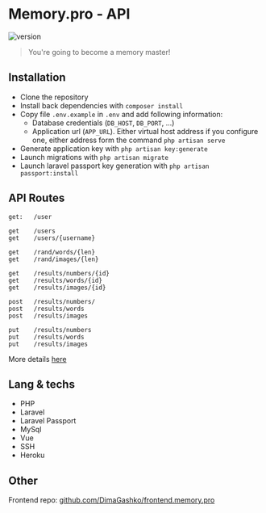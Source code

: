 # Memory.pro - API

![version](https://img.shields.io/badge/version-0.0.02%20(sketch)-145a46)

> You're going to become a memory master!

## Installation

- Clone the repository
- Install back dependencies with `composer install`
- Copy file `.env.example` in `.env` and add following information:
  - Database credentials (`DB_HOST`, `DB_PORT`, ...)
  - Application url (`APP_URL`). Either virtual host address if you configure one, either address form the command `php artisan serve`
- Generate application key with `php artisan key:generate`
- Launch migrations with `php artisan migrate`
- Launch laravel passport key generation with `php artisan passport:install`

## API Routes

```text
get:   /user

get    /users
get    /users/{username}

get    /rand/words/{len}
get    /rand/images/{len}

get    /results/numbers/{id}
get    /results/words/{id}
get    /results/images/{id}

post   /results/numbers/
post   /results/words
post   /results/images

put    /results/numbers
put    /results/words
put    /results/images
```

More details [here](./routes/api.php)

## Lang & techs

- PHP
- Laravel
- Laravel Passport
- MySql
- Vue
- SSH
- Heroku

## Other

Frontend repo: [github.com/DimaGashko/frontend.memory.pro](https://github.com/DimaGashko/frontend.memory.pro)
